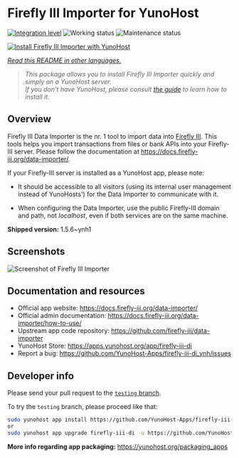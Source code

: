 <!--
N.B.: This README was automatically generated by <https://github.com/YunoHost/apps/tree/master/tools/readme_generator>
It shall NOT be edited by hand.
-->

# Firefly III Importer for YunoHost

[![Integration level](https://dash.yunohost.org/integration/firefly-iii-di.svg)](https://ci-apps.yunohost.org/ci/apps/firefly-iii-di/) ![Working status](https://ci-apps.yunohost.org/ci/badges/firefly-iii-di.status.svg) ![Maintenance status](https://ci-apps.yunohost.org/ci/badges/firefly-iii-di.maintain.svg)

[![Install Firefly III Importer with YunoHost](https://install-app.yunohost.org/install-with-yunohost.svg)](https://install-app.yunohost.org/?app=firefly-iii-di)

*[Read this README in other languages.](./ALL_README.md)*

> *This package allows you to install Firefly III Importer quickly and simply on a YunoHost server.*  
> *If you don't have YunoHost, please consult [the guide](https://yunohost.org/install) to learn how to install it.*

## Overview

Firefly III Data Importer is the nr. 1 tool to import data into [Firefly III](https://www.firefly-iii.org/). This tools helps you import transactions from files or bank APIs into your
Firefly-III server. Please follow the documentation at https://docs.firefly-iii.org/data-importer/.

If your Firefly-III server is installed as a YunoHost app, please note:

- It should be accessible to all visitors (using its internal user management instead of YunoHosts') for the Data Importer to communicate with it.

- When configuring the Data Importer, use the public Firefly-III domain and path, not *localhost*, even if both services are on the same machine.


**Shipped version:** 1.5.6~ynh1

## Screenshots

![Screenshot of Firefly III Importer](./doc/screenshots/firefly-iii-di-start-screen.png)

## Documentation and resources

- Official app website: <https://docs.firefly-iii.org/data-importer/>
- Official admin documentation: <https://docs.firefly-iii.org/data-importer/how-to-use/>
- Upstream app code repository: <https://github.com/firefly-iii/data-importer>
- YunoHost Store: <https://apps.yunohost.org/app/firefly-iii-di>
- Report a bug: <https://github.com/YunoHost-Apps/firefly-iii-di_ynh/issues>

## Developer info

Please send your pull request to the [`testing` branch](https://github.com/YunoHost-Apps/firefly-iii-di_ynh/tree/testing).

To try the `testing` branch, please proceed like that:

```bash
sudo yunohost app install https://github.com/YunoHost-Apps/firefly-iii-di_ynh/tree/testing --debug
or
sudo yunohost app upgrade firefly-iii-di -u https://github.com/YunoHost-Apps/firefly-iii-di_ynh/tree/testing --debug
```

**More info regarding app packaging:** <https://yunohost.org/packaging_apps>
